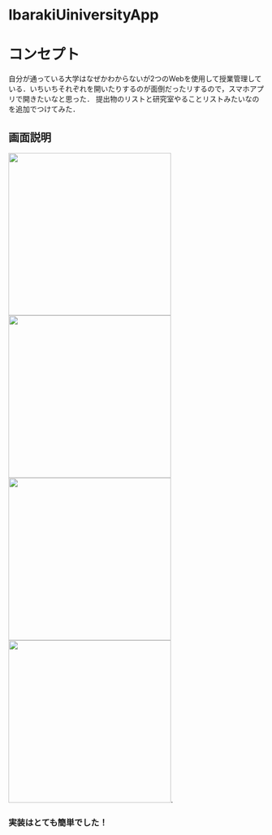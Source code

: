 # IbarakiUiniversityApp

# コンセプト
自分が通っている大学はなぜかわからないが2つのWebを使用して授業管理している．いちいちそれぞれを開いたりするのが面倒だったリするので，スマホアプリで開きたいなと思った．
提出物のリストと研究室やることリストみたいなのを追加でつけてみた．

## 画面説明
<img src="https://user-images.githubusercontent.com/48234687/136721374-ca8c684d-b2d3-47e2-80c8-fba90021d617.jpeg" width="320px">
<img src="https://user-images.githubusercontent.com/48234687/136721377-dd9a9030-25ec-4286-a051-4ba4f549bba9.jpeg" width="320px">
<img src="https://user-images.githubusercontent.com/48234687/136721381-ccfaa472-aac9-490c-8ab6-099eef0d8f19.jpeg" width="320px">
<img src="https://user-images.githubusercontent.com/48234687/136721384-c0fadbc4-58d7-41a1-a36b-813099646899.jpeg" width="320px">. 

### 実装はとても簡単でした！
